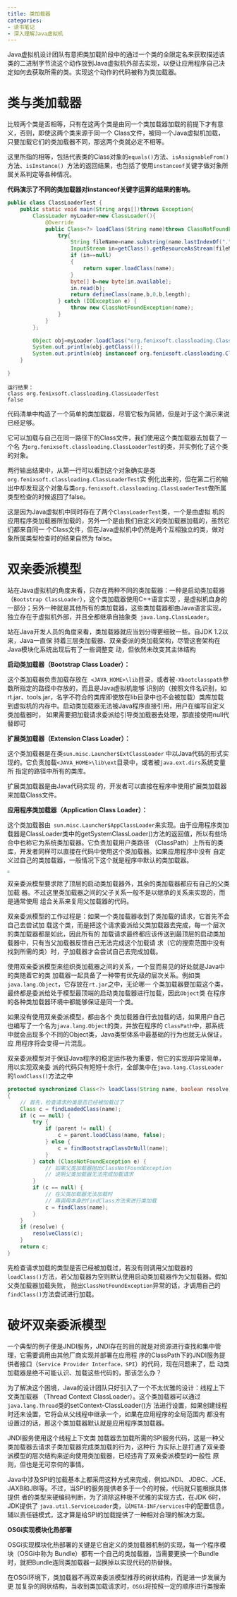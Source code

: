 ```yaml
---
title: 类加载器
categories: 
- 读书笔记
- 深入理解Java虚拟机
---
```


Java虚拟机设计团队有意把类加载阶段中的通过一个类的全限定名来获取描述该类的二进制字节流这个动作放到Java虚拟机外部去实现，以便让应用程序自己决定如何去获取所需的类。实现这个动作的代码被称为类加载器。

# 类与类加载器

比较两个类是否相等，只有在这两个类是由同一个类加载器加载的前提下才有意义，否则，即使这两个类来源于同一个 Class文件，被同一个Java虚拟机加载，只要加载它们的类加载器不同，那这两个类就必定不相等。

这里所指的相等，包括代表类的Class对象的`equals()`方法、`isAssignableFrom()`方法、`isInstance() `方法的返回结果，也包括了使用`instanceof`关键字做对象所属关系判定等各种情况。

**代码演示了不同的类加载器对instanceof关键字运算的结果的影响。**

```java
public class ClassLoaderTest {
    public static void main(String args[])throws Exception{
		ClassLoader myLoader=new ClassLoader(){
			@Override
			public Class<?> loadClass(String name)throws ClassNotFoundException{
				try{
					String fileName=name.substring(name.lastIndexOf(".")+1)+".class";
					InputStream in=getClass().getResourceAsStream(fileName);
					if (in==null)
					{
						return super.loadClass(name);
					}
					byte[] b=new byte[in.available];
					in.read(b);
					return defineClass(name,b,0,b,length);
				} catch (IOException e) {
					throw new ClassNotFoundException(name);
				}
			}
		};
 
		Object obj=myLoader.loadClass("org.fenixsoft.classloading.ClassLoaderTest").newInstance();
		System.out.println(obj.getClass());
		System.out.println(obj instanceof org.fenixsoft.classloading.ClassLoaderTest);
	}
 
}
```

```
运行结果：
class org.fenixsoft.classloading.ClassLoaderTest
false
```

代码清单中构造了一个简单的类加载器，尽管它极为简陋，但是对于这个演示来说已经足够。 

它可以加载与自己在同一路径下的Class文件，我们使用这个类加载器去加载了一个名 为`org.fenixsoft.classloading.ClassLoaderTest`的类，并实例化了这个类的对象。

两行输出结果中，从第一行可以看到这个对象确实是类`org.fenixsoft.classloading.ClassLoaderTest`实 例化出来的，但在第二行的输出中却发现这个对象与类`org.fenixsoft.classloading.ClassLoaderTest`做所属 类型检查的时候返回了false。

这是因为Java虚拟机中同时存在了两个`ClassLoaderTest`类，一个是由虚拟 机的应用程序类加载器所加载的，另外一个是由我们自定义的类加载器加载的，虽然它们都来自同一 个Class文件，但在Java虚拟机中仍然是两个互相独立的类，做对象所属类型检查时的结果自然为 false。

# 双亲委派模型

站在Java虚拟机的角度来看，只存在两种不同的类加载器：一种是启动类加载器（`Bootstrap ClassLoader`），这个类加载器使用C++语言实现 ，是虚拟机自身的一部分；另外一种就是其他所有的类加载器，这些类加载器都由Java语言实现，独立存在于虚拟机外部，并且全都继承自抽象类` java.lang.ClassLoader`。

站在Java开发人员的角度来看，类加载器就应当划分得更细致一些。自JDK 1.2以来，Java一直保 持着三层类加载器、双亲委派的类加载架构，尽管这套架构在Java模块化系统出现后有了一些调整变 动，但依然未改变其主体结构

**启动类加载器（Bootstrap Class Loader）：**

这个类加载器负责加载存放在` <JAVA_HOME>\lib`目录，或者被`-Xbootclasspath`参数所指定的路径中存放的，而且是Java虚拟机能够 识别的（按照文件名识别，如rt.jar、tools.jar，名字不符合的类库即使放在lib目录中也不会被加载）类库加载到虚拟机的内存中。启动类加载器无法被Java程序直接引用，用户在编写自定义类加载器时， 如果需要把加载请求委派给引导类加载器去处理，那直接使用null代替即可

**扩展类加载器（Extension Class Loader）：**

这个类加载器是在类`sun.misc.Launcher$ExtClassLoader` 中以Java代码的形式实现的。它负责加载`<JAVA_HOME>\lib\ext`目录中，或者被`java.ext.dirs`系统变量所 指定的路径中所有的类库。

扩展类加载器是由Java代码实现 的，开发者可以直接在程序中使用扩展类加载器来加载Class文件。 

**应用程序类加载器（Application Class Loader）：**

这个类加载器由` sun.misc.Launcher$AppClassLoader`来实现。由于应用程序类加载器是ClassLoader类中的getSystemClassLoader()方法的返回值，所以有些场合中也称它为系统类加载器。它负责加载用户类路径 （ClassPath）上所有的类库，开发者同样可以直接在代码中使用这个类加载器。如果应用程序中没有 自定义过自己的类加载器，一般情况下这个就是程序中默认的类加载器。

<img src="https://xiaoflyfish.oss-cn-beijing.aliyuncs.com/image/20201216232010.png" style="zoom:33%;" />

双亲委派模型要求除了顶层的启动类加载器外，其余的类加载器都应有自己的父类加载 器。不过这里类加载器之间的父子关系一般不是以继承的关系来实现的，而是通常使用 组合关系来复用父加载器的代码。

双亲委派模型的工作过程是：如果一个类加载器收到了类加载的请求，它首先不会自己去尝试加 载这个类，而是把这个请求委派给父类加载器去完成，每一个层次的类加载器都是如此，因此所有的 加载请求最终都应该传送到最顶层的启动类加载器中，只有当父加载器反馈自己无法完成这个加载请 求（它的搜索范围中没有找到所需的类）时，子加载器才会尝试自己去完成加载。

使用双亲委派模型来组织类加载器之间的关系，一个显而易见的好处就是Java中的类随着它的类 加载器一起具备了一种带有优先级的层次关系。例如类`java.lang.Object`，它存放在`rt.jar`之中，无论哪一 个类加载器要加载这个类，最终都是委派给处于模型最顶端的启动类加载器进行加载，因此`Object`类 在程序的各种类加载器环境中都能够保证是同一个类。

如果没有使用双亲委派模型，都由各个 类加载器自行去加载的话，如果用户自己也编写了一个名为`java.lang.Object`的类，并放在程序的 `ClassPath`中，那系统中就会出现多个不同的Object类，Java类型体系中最基础的行为也就无从保证，应 用程序将会变得一片混乱。

双亲委派模型对于保证Java程序的稳定运作极为重要，但它的实现却异常简单，用以实现双亲委 派的代码只有短短十余行，全部集中在`java.lang.ClassLoader`的`loadClass()`方法之中

```java
protected synchronized Class<?> loadClass(String name, boolean resolve) throws ClassNotFoundException
{
    // 首先，检查请求的类是否已经被加载过了
    Class c = findLoadedClass(name);
    if (c == null) {
        try {
            if (parent != null) {
            	c = parent.loadClass(name, false);
            } else {
            	c = findBootstrapClassOrNull(name);
            }
        } catch (ClassNotFoundException e) {
            // 如果父类加载器抛出ClassNotFoundException
            // 说明父类加载器无法完成加载请求
        }
        if (c == null) {
            // 在父类加载器无法加载时
            // 再调用本身的findClass方法来进行类加载
            c = findClass(name);
        }
    }
    if (resolve) {
    	resolveClass(c);
    }
    return c;
}
```

先检查请求加载的类型是否已经被加载过，若没有则调用父加载器的` loadClass()`方法，若父加载器为空则默认使用启动类加载器作为父加载器。假如父类加载器加载失败， 抛出`ClassNotFoundException`异常的话，才调用自己的`findClass()`方法尝试进行加载。

# 破坏双亲委派模型

一个典型的例子便是JNDI服务，JNDI存在的目的就是对资源进行查找和集中管理，它需要调用由其他厂商实现并部署在应用程 序的ClassPath下的JNDI服务提供者接口（`Service Provider Interface，SPI`）的代码，现在问题来了，启 动类加载器是绝不可能认识、加载这些代码的，那该怎么办？

为了解决这个困境，Java的设计团队只好引入了一个不太优雅的设计：线程上下文类加载器 （Thread Context ClassLoader）。这个类加载器可以通过`java.lang.Thread`类的setContext-ClassLoader()方 法进行设置，如果创建线程时还未设置，它将会从父线程中继承一个，如果在应用程序的全局范围内 都没有设置过的话，那这个类加载器默认就是应用程序类加载器。

JNDI服务使用这个线程上下文类 加载器去加载所需的SPI服务代码，这是一种父类加载器去请求子类加载器完成类加载的行为，这种行 为实际上是打通了双亲委派模型的层次结构来逆向使用类加载器，已经违背了双亲委派模型的一般性 原则，但也是无可奈何的事情。

Java中涉及SPI的加载基本上都采用这种方式来完成，例如JNDI、 JDBC、JCE、JAXB和JBI等。不过，当SPI的服务提供者多于一个的时候，代码就只能根据具体提供 者的类型来硬编码判断，为了消除这种极不优雅的实现方式，在JDK 6时，JDK提供了 `java.util.ServiceLoader`类，以`META-INF/services`中的配置信息，辅以责任链模式，这才算是给SPI的加载提供了一种相对合理的解决方案。

**OSGi实现模块化热部署**

OSGi实现模块化热部署的关键是它自定义的类加载器机制的实现，每一个程序模块（OSGi中称为 Bundle）都有一个自己的类加载器，当需要更换一个Bundle时，就把Bundle连同类加载器一起换掉以实现代码的热替换。

在OSGi环境下，类加载器不再双亲委派模型推荐的树状结构，而是进一步发展为更 加复杂的网状结构，当收到类加载请求时，`OSGi`将按照一定的顺序进行类搜索
